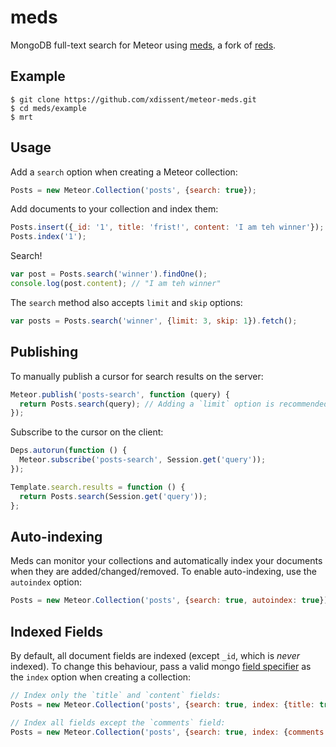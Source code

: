 meds
====

MongoDB full-text search for Meteor using
[meds](https://github.com/xdissent/meds), a fork of
[reds](https://github.com/visionmedia/reds).


Example
-------

```console
$ git clone https://github.com/xdissent/meteor-meds.git
$ cd meds/example
$ mrt
```


Usage
-----

Add a `search` option when creating a Meteor collection:

```js
Posts = new Meteor.Collection('posts', {search: true});
```

Add documents to your collection and index them:

```js
Posts.insert({_id: '1', title: 'frist!', content: 'I am teh winner'});
Posts.index('1');
```

Search!

```js
var post = Posts.search('winner').findOne();
console.log(post.content); // "I am teh winner"
```

The `search` method also accepts `limit` and `skip` options:

```js
var posts = Posts.search('winner', {limit: 3, skip: 1}).fetch();
```


Publishing
----------

To manually publish a cursor for search results on the server:

```js
Meteor.publish('posts-search', function (query) {
  return Posts.search(query); // Adding a `limit` option is recommended.
});
```

Subscribe to the cursor on the client:

```js
Deps.autorun(function () {
  Meteor.subscribe('posts-search', Session.get('query'));
});

Template.search.results = function () {
  return Posts.search(Session.get('query'));
};
```


Auto-indexing
-------------

Meds can monitor your collections and automatically index your documents when
they are added/changed/removed. To enable auto-indexing, use the `autoindex`
option:

```js
Posts = new Meteor.Collection('posts', {search: true, autoindex: true});
```


Indexed Fields
--------------

By default, all document fields are indexed (except `_id`, which is *never* 
indexed). To change this behaviour, pass a valid mongo
[field specifier](https://docs.meteor.com/#fieldspecifiers) as the `index`
option when creating a collection:

```js
// Index only the `title` and `content` fields:
Posts = new Meteor.Collection('posts', {search: true, index: {title: true, content: true}});

// Index all fields except the `comments` field:
Posts = new Meteor.Collection('posts', {search: true, index: {comments: false}});
```
